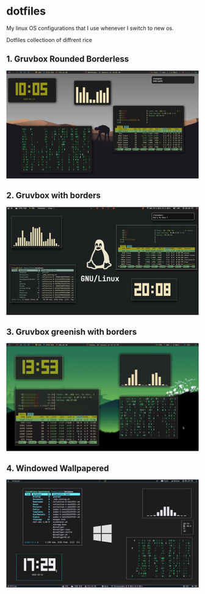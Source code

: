 # dotfiles
My linux OS configurations that I use whenever I switch to new os. 

Dotfiles collectioon of diffrent rice

## 1. Gruvbox Rounded Borderless
![](./GruvBox_Opaque_Rounded_Borderless/screenshot.png)

## 2. Gruvbox with borders
![](./Gruvbox_Opaque_Borders/ScreenShots.png)

## 3. Gruvbox greenish with borders
![](./Greenish_Gruvbox/greenish_screenshot.png)

## 4. Windowed Wallpapered
![](./WindowsWallpapered/screenshot.png)
